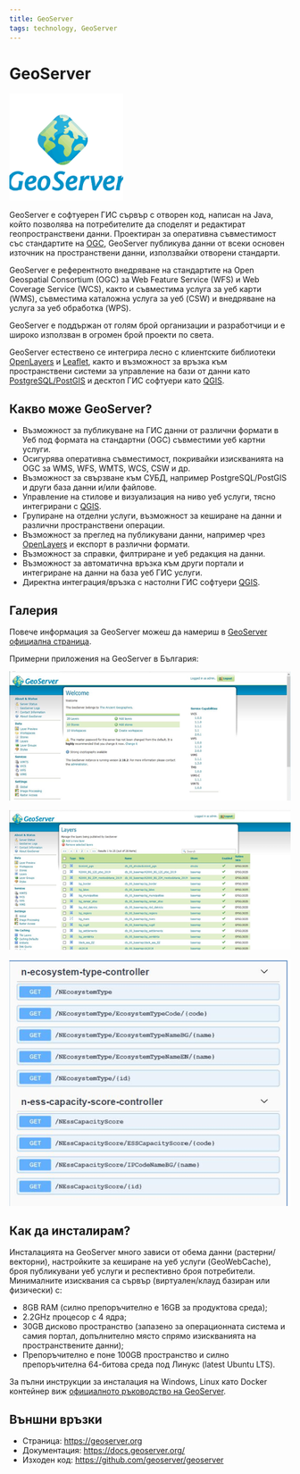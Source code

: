 ```yaml
---
title: GeoServer
tags: technology, GeoServer
---
```


# GeoServer

![GeoServer лого](./img/geoserver_logo.png)

GeoServer е софтуерен ГИС сървър с отворен код, написан на Java, който позволява на потребителите да споделят и редактират геопространствени данни. Проектиран за оперативна съвместимост със стандартите на [OGC](./orgs/ogc), GeoServer публикува данни от всеки основен източник на пространствени данни, използвайки отворени стандарти.

GeoServer е референтното внедряване на стандартите на Open Geospatial Consortium (OGC) за Web Feature Service (WFS) и Web Coverage Service (WCS), както и съвместима услуга за уеб карти (WMS), съвместима каталожна услуга за уеб (CSW) и внедряване на услуга за уеб обработка (WPS).

GeoServer е поддържан от голям брой организации и разработчици и е широко използван в огромен брой проекти по света.

GeoServer естествено се интегрира лесно с клиентските библиотеки [OpenLayers](./openlayers.md) и [Leaflet](./leafletjs.md), както и възможност за връзка към пространствени системи за управление на бази от данни като [PostgreSQL/PostGIS](./postgresql.md) и десктоп ГИС софтуери като [QGIS](./qgis.md).


## Какво може GeoServer?

- Възможност за публикуване на ГИС данни от различни формати в Уеб под формата на стандартни (OGC) съвместими уеб картни услуги.
- Осигурява оперативна съвместимост, покривайки изискванията на OGC за WMS, WFS, WMTS, WCS, CSW и др.
- Възможност за свързване към СУБД, например PostgreSQL/PostGIS и други база данни и/или файлове.
- Управление на стилове и визуализация на ниво уеб услуги, тясно интегрирани с [QGIS](./qgis.md).
- Групиране на отделни услуги, възможност за кеширане на данни и различни пространствени операции.
- Възможност за преглед на публикувани данни, например чрез [OpenLayers](./openlayers.md) и експорт в различни формати.
- Възможност за справки, филтриране и уеб редакция на данни.
- Възможност за автоматична връзка към други портали и интегриране на данни на база уеб ГИС услуги.
- Директна интеграция/връзка с настолни ГИС софтуери [QGIS](./qgis.md).


## Галерия

Повече информация за GeoServer можеш да намериш в [GeoServer официална страница](https://geoserver.org/).

Примерни приложения на GeoServer в България:

![Примерен изглед на начална страница на администраторския панел в приложение за екосистеми в Изпълнителна Агенция по Околна Среда](./img/geoserver_UI_overview.png)

![Примерен изглед на администраторския панел за управление на уеб услуги за екосистеми в Изпълнителна Агенция по Околна Среда](./img/geoserver_webservices.png)

![Примерен изглед на специализирани приложни програмни интерфейси (API) за комуникация между сървърната (back end) и клиентската (front end) част в Изпълнителна Агенция по Околна Среда](./img/geoserver_API.png)


## Как да инсталирам?

Инсталацията на GeoServer много зависи от обема данни (растерни/векторни), настройките за кеширане на уеб услуги (GeoWebCache), броя публикувани уеб услуги и респективно броя потребители. Минималните изисквания са сървър (виртуален/клауд базиран или физически) с:

- 8GB RAM (силно препоръчително е 16GB за продуктова среда);
- 2.2GHz процесор с 4 ядра;
- 30GB дисково пространство (запазено за операционната система и самия портал, допълнително място спрямо изискванията на пространствените данни);
- Препоръчително е поне 100GB пространство и силно препоръчителна 64-битова среда под Линукс (latest Ubuntu LTS).

За пълни инструкции за инсталация на Windows, Linux като Docker контейнер виж [официалното ръководство на GeoServer](https://docs.geoserver.org/main/en/user/installation/index.html).


## Външни връзки

- Страница: https://geoserver.org
- Документация: https://docs.geoserver.org/
- Изходен код: https://github.com/geoserver/geoserver
